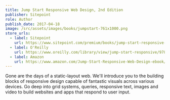 ```yaml
---
title: Jump Start Responsive Web Design, 2nd Edition
publisher: Sitepoint
role: Author
publish_date: 2017-04-18
image: /src/assets/images/books/jumpstart-761x1000.png
store_urls:
  - label: Sitepoint
    url: https://www.sitepoint.com/premium/books/jump-start-responsive-web-design-2nd-edition/
  - label: O'Reilly
    url: https://www.oreilly.com/library/view/jump-start-responsive/9781492020615/
  - label: Amazon
    url: https://www.amazon.com/Jump-Start-Responsive-Web-Design-ebook/dp/B0C155MZBR/ref=sr_1_1?keywords=jump+start+responsive+web+design&qid=1687179483&sr=8-1
---
```

Gone are the days of a static-layout web. We'll introduce you to the building blocks of responsive design capable of fantastic visuals across various devices. Go deep into grid systems, queries, responsive text, images and video to build websites and apps that respond to user input.
